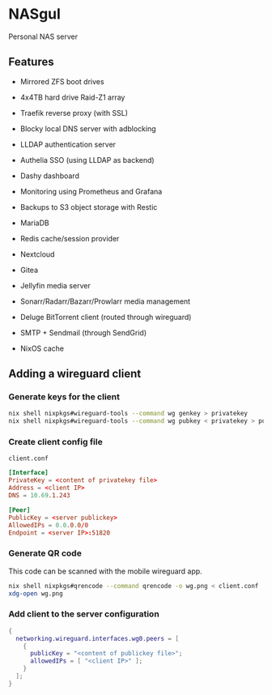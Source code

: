 # NASgul

Personal NAS server

## Features

- Mirrored ZFS boot drives

- 4x4TB hard drive Raid-Z1 array

- Traefik reverse proxy (with SSL)

- Blocky local DNS server with adblocking

- LLDAP authentication server

- Authelia SSO (using LLDAP as backend)

- Dashy dashboard

- Monitoring using Prometheus and Grafana

- Backups to S3 object storage with Restic

- MariaDB

- Redis cache/session provider

- Nextcloud

- Gitea

- Jellyfin media server

- Sonarr/Radarr/Bazarr/Prowlarr media management

- Deluge BitTorrent client (routed through wireguard)

- SMTP + Sendmail (through SendGrid)

- NixOS cache

## Adding a wireguard client

### Generate keys for the client

```bash
nix shell nixpkgs#wireguard-tools --command wg genkey > privatekey
nix shell nixpkgs#wireguard-tools --command wg pubkey < privatekey > publickey
```

### Create client config file

`client.conf`

```conf
[Interface]
PrivateKey = <content of privatekey file>
Address = <client IP>
DNS = 10.69.1.243

[Peer]
PublicKey = <server publickey>
AllowedIPs = 0.0.0.0/0
Endpoint = <server IP>:51820
```

### Generate QR code

This code can be scanned with the mobile wireguard app.

```bash
nix shell nixpkgs#qrencode --command qrencode -o wg.png < client.conf
xdg-open wg.png
```

### Add client to the server configuration

```nix
{
  networking.wireguard.interfaces.wg0.peers = [
    {
      publicKey = "<content of publickey file>";
      allowedIPs = [ "<client IP>" ];
    }
  ];
}
```
